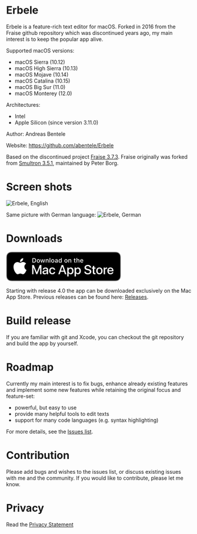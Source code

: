# Erbele

Erbele is a feature-rich text editor for macOS. Forked in 2016 from the Fraise github repository which was discontinued years ago, my main interest is to keep the popular app alive.

Supported macOS versions:
* macOS Sierra (10.12)
* macOS High Sierra (10.13)
* macOS Mojave (10.14)
* macOS Catalina (10.15)
* macOS Big Sur (11.0)
* macOS Monterey (12.0)

Architectures: 
* Intel
* Apple Silicon (since version 3.11.0)

Author: Andreas Bentele

Website: https://github.com/abentele/Erbele

Based on the discontinued project [Fraise 3.7.3](https://github.com/jfmoy/Fraise).
Fraise originally was forked from [Smultron 3.5.1](https://sourceforge.net/projects/smultron/), maintained by Peter Borg.

# Screen shots

![Erbele, English](https://github.com/abentele/Erbele/raw/master/Erbele-screenshot_en.png)

Same picture with German language:
![Erbele, German](https://github.com/abentele/Erbele/raw/master/Erbele-screenshot_de.png)

# Downloads

[![Download on the Mac App Store](./Distribution/badge-download-on-the-mac-app-store.svg)](https://apps.apple.com/de/app/erbele/id1595456360?mt=12)

Starting with release 4.0 the app can be downloaded exclusively on the Mac App Store. Previous releases can be found here: [Releases](https://github.com/abentele/Erbele/releases).

# Build release

If you are familiar with git and Xcode, you can checkout the git repository and build the app by yourself.

# Roadmap

Currently my main interest is to fix bugs, enhance already existing features and implement some new features while retaining the original focus and feature-set:
* powerful, but easy to use
* provide many helpful tools to edit texts
* support for many code languages (e.g. syntax highlighting)

For more details, see the [Issues list](https://github.com/abentele/Erbele/issues).

# Contribution

Please add bugs and wishes to the issues list, or discuss existing issues with me and the community.
If you would like to contribute, please let me know.

# Privacy

Read the [Privacy Statement](./Privacy.md)